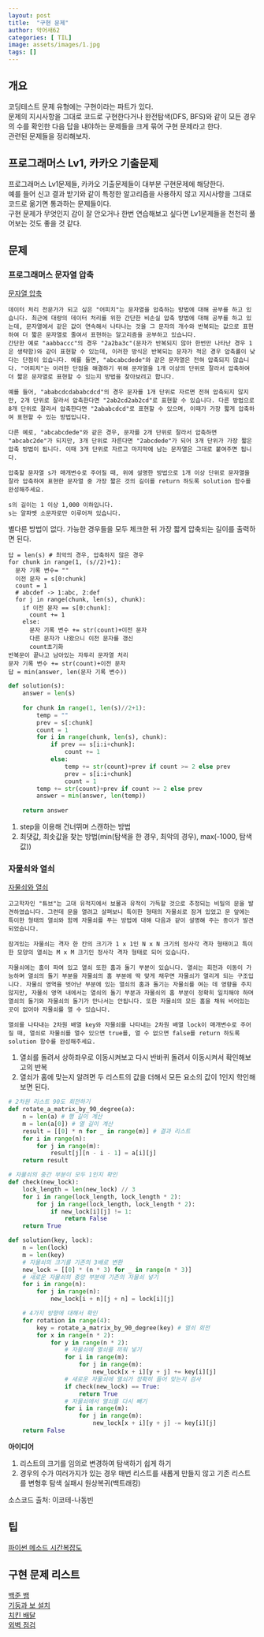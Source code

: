 ```yaml
---
layout: post
title:  "구현 문제"
author: 악어새62
categories: [ TIL]
image: assets/images/1.jpg
tags: []
---
```

## 개요

코딩테스트 문제 유형에는 구현이라는 파트가 있다.  
문제의 지시사항을 그대로 코드로 구현한다거나 완전탐색(DFS, BFS)와 같이 모든 경우의 수를 확인한 다음 답을 내야하는 문제들을 크게 묶어 구현 문제라고 한다.  
관련된 문제들을 정리해보자.

## 프로그래머스 Lv1, 카카오 기출문제

프로그래머스 Lv1문제들, 카카오 기출문제들이 대부분 구현문제에 해당한다.  
예를 들어 신고 결과 받기와 같이 특정한 알고리즘을 사용하지 않고 지시사항을 그대로 코드로 옮기면 통과하는 문제들이다.  
구현 문제가 무엇인지 감이 잘 안오거나 한번 연습해보고 싶다면 Lv1문제들을 천천히 풀어보는 것도 좋을 것 같다.

## 문제

### 프로그래머스 문자열 압축

[문자열 압축](https://school.programmers.co.kr/learn/courses/30/lessons/60057)

```문제설명
데이터 처리 전문가가 되고 싶은 "어피치"는 문자열을 압축하는 방법에 대해 공부를 하고 있습니다. 최근에 대량의 데이터 처리를 위한 간단한 비손실 압축 방법에 대해 공부를 하고 있는데, 문자열에서 같은 값이 연속해서 나타나는 것을 그 문자의 개수와 반복되는 값으로 표현하여 더 짧은 문자열로 줄여서 표현하는 알고리즘을 공부하고 있습니다.
간단한 예로 "aabbaccc"의 경우 "2a2ba3c"(문자가 반복되지 않아 한번만 나타난 경우 1은 생략함)와 같이 표현할 수 있는데, 이러한 방식은 반복되는 문자가 적은 경우 압축률이 낮다는 단점이 있습니다. 예를 들면, "abcabcdede"와 같은 문자열은 전혀 압축되지 않습니다. "어피치"는 이러한 단점을 해결하기 위해 문자열을 1개 이상의 단위로 잘라서 압축하여 더 짧은 문자열로 표현할 수 있는지 방법을 찾아보려고 합니다.

예를 들어, "ababcdcdababcdcd"의 경우 문자를 1개 단위로 자르면 전혀 압축되지 않지만, 2개 단위로 잘라서 압축한다면 "2ab2cd2ab2cd"로 표현할 수 있습니다. 다른 방법으로 8개 단위로 잘라서 압축한다면 "2ababcdcd"로 표현할 수 있으며, 이때가 가장 짧게 압축하여 표현할 수 있는 방법입니다.

다른 예로, "abcabcdede"와 같은 경우, 문자를 2개 단위로 잘라서 압축하면 "abcabc2de"가 되지만, 3개 단위로 자른다면 "2abcdede"가 되어 3개 단위가 가장 짧은 압축 방법이 됩니다. 이때 3개 단위로 자르고 마지막에 남는 문자열은 그대로 붙여주면 됩니다.

압축할 문자열 s가 매개변수로 주어질 때, 위에 설명한 방법으로 1개 이상 단위로 문자열을 잘라 압축하여 표현한 문자열 중 가장 짧은 것의 길이를 return 하도록 solution 함수를 완성해주세요.
```

```제한사항
s의 길이는 1 이상 1,000 이하입니다.
s는 알파벳 소문자로만 이루어져 있습니다.
```

별다른 방법이 없다. 가능한 경우들을 모두 체크한 뒤 가장 짧게 압축되는 길이를 출력하면 된다.  
```의사코드
답 = len(s) # 최악의 경우, 압축하지 않은 경우
for chunk in range(1, (s//2)+1):
  문자 기록 변수= ""
  이전 문자 = s[0:chunk]
  count = 1
  # abcdef -> 1:abc, 2:def
  for j in range(chunk, len(s), chunk):
    if 이전 문자 == s[0:chunk]:
      count += 1
    else:
      문자 기록 변수 += str(count)+이전 문자
      다른 문자가 나왔으니 이전 문자를 갱신
      count초기화
반복문이 끝나고 남아있는 자투리 문자열 처리
문자 기록 변수 += str(count)+이전 문자
답 = min(answer, len(문자 기록 변수))
```

```py
def solution(s):
    answer = len(s)
    
    for chunk in range(1, len(s)//2+1):
        temp = ""
        prev = s[:chunk]
        count = 1
        for i in range(chunk, len(s), chunk):
            if prev == s[i:i+chunk]:
                count += 1
            else:
                temp += str(count)+prev if count >= 2 else prev
                prev = s[i:i+chunk]
                count = 1
        temp += str(count)+prev if count >= 2 else prev
        answer = min(answer, len(temp))
    
    return answer
```
1. step을 이용해 건너뛰며 스캔하는 방법
2. 최댓값, 최솟값을 찾는 방법(min(탐색을 한 경우, 최악의 경우),  max(-1000, 탐색 값))


### 자물쇠와 열쇠

[자물쇠와 열쇠](https://school.programmers.co.kr/learn/courses/30/lessons/60059)

```문제설명
고고학자인 "튜브"는 고대 유적지에서 보물과 유적이 가득할 것으로 추정되는 비밀의 문을 발견하였습니다. 그런데 문을 열려고 살펴보니 특이한 형태의 자물쇠로 잠겨 있었고 문 앞에는 특이한 형태의 열쇠와 함께 자물쇠를 푸는 방법에 대해 다음과 같이 설명해 주는 종이가 발견되었습니다.

잠겨있는 자물쇠는 격자 한 칸의 크기가 1 x 1인 N x N 크기의 정사각 격자 형태이고 특이한 모양의 열쇠는 M x M 크기인 정사각 격자 형태로 되어 있습니다.

자물쇠에는 홈이 파여 있고 열쇠 또한 홈과 돌기 부분이 있습니다. 열쇠는 회전과 이동이 가능하며 열쇠의 돌기 부분을 자물쇠의 홈 부분에 딱 맞게 채우면 자물쇠가 열리게 되는 구조입니다. 자물쇠 영역을 벗어난 부분에 있는 열쇠의 홈과 돌기는 자물쇠를 여는 데 영향을 주지 않지만, 자물쇠 영역 내에서는 열쇠의 돌기 부분과 자물쇠의 홈 부분이 정확히 일치해야 하며 열쇠의 돌기와 자물쇠의 돌기가 만나서는 안됩니다. 또한 자물쇠의 모든 홈을 채워 비어있는 곳이 없어야 자물쇠를 열 수 있습니다.

열쇠를 나타내는 2차원 배열 key와 자물쇠를 나타내는 2차원 배열 lock이 매개변수로 주어질 때, 열쇠로 자물쇠를 열수 있으면 true를, 열 수 없으면 false를 return 하도록 solution 함수를 완성해주세요.
```

1. 열쇠를 돌려서 상하좌우로 이동시켜보고 다시 반바퀴 돌려서 이동시켜서 확인해보고의 반복
2. 열쇠가 홈에 맞는지 알려면 두 리스트의 값을 더해서 모든 요소의 값이 1인지 학인해보면 된다.

```py
# 2차원 리스트 90도 회전하기
def rotate_a_matrix_by_90_degree(a):
    n = len(a) # 행 길이 계산
    m = len(a[0]) # 열 길이 계산
    result = [[0] * n for _ in range(m)] # 결과 리스트
    for i in range(n):
        for j in range(m):
            result[j][n - i - 1] = a[i][j]
    return result

# 자물쇠의 중간 부분이 모두 1인지 확인
def check(new_lock):
    lock_length = len(new_lock) // 3
    for i in range(lock_length, lock_length * 2):
        for j in range(lock_length, lock_length * 2):
            if new_lock[i][j] != 1:
                return False
    return True

def solution(key, lock):
    n = len(lock)
    m = len(key)
    # 자물쇠의 크기를 기존의 3배로 변환
    new_lock = [[0] * (n * 3) for _ in range(n * 3)]
    # 새로운 자물쇠의 중앙 부분에 기존의 자물쇠 넣기
    for i in range(n):
        for j in range(n):
            new_lock[i + n][j + n] = lock[i][j]

    # 4가지 방향에 대해서 확인
    for rotation in range(4):
        key = rotate_a_matrix_by_90_degree(key) # 열쇠 회전
        for x in range(n * 2):
            for y in range(n * 2):
                # 자물쇠에 열쇠를 끼워 넣기
                for i in range(m):
                    for j in range(m):
                        new_lock[x + i][y + j] += key[i][j]
                # 새로운 자물쇠에 열쇠가 정확히 들어 맞는지 검사
                if check(new_lock) == True:
                    return True
                # 자물쇠에서 열쇠를 다시 빼기
                for i in range(m):
                    for j in range(m):
                        new_lock[x + i][y + j] -= key[i][j]
    return False
```

**아이디어**  
1. 리스트의 크기를 임의로 변경하여 탐색하기 쉽게 하기
2. 경우의 수가 여러가지가 있는 경우 매번 리스트를 새롭게 만들지 않고 기존 리스트를 변형후 탐색 실패시 원상복귀(백트래킹)

소스코드 출처: 이코테-나동빈

## 팁

[파이썬 메소드 시간복잡도](https://jh10253267.github.io/til/backend/2025/03/02/%ED%8C%8C%EC%9D%B4%EC%8D%AC-%EB%A9%94%EC%86%8C%EB%93%9C-%EC%8B%9C%EA%B0%84%EB%B3%B5%EC%9E%A1%EB%8F%84-%EC%A0%95%EB%A6%AC.html)

## 구현 문제 리스트

[백준 뱀](https://www.acmicpc.net/problem/3190)  
[기둥과 보 설치](https://school.programmers.co.kr/learn/courses/30/lessons/60061)  
[치킨 배달](https://www.acmicpc.net/problem/15686)  
[외벽 점검](https://school.programmers.co.kr/learn/courses/30/lessons/60062)  

